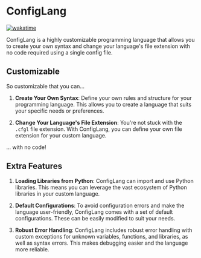 # ConfigLang
[![wakatime](https://wakatime.com/badge/github/zanderlewis/configlang.svg)](https://wakatime.com/badge/github/zanderlewis/configlang)

ConfigLang is a highly customizable programming language that allows you to create your own syntax and change your language's file extension with no code required using a single config file.

## Customizable

So customizable that you can...

1. **Create Your Own Syntax**: Define your own rules and structure for your programming language. This allows you to create a language that suits your specific needs or preferences.

2. **Change Your Language's File Extension**: You're not stuck with the `.cfgl` file extension. With ConfigLang, you can define your own file extension for your custom language.

... with no code!

## Extra Features

1. **Loading Libraries from Python**: ConfigLang can import and use Python libraries. This means you can leverage the vast ecosystem of Python libraries in your custom language.

2. **Default Configurations**: To avoid configuration errors and make the language user-friendly, ConfigLang comes with a set of default configurations. These can be easily modified to suit your needs.

3. **Robust Error Handling**: ConfigLang includes robust error handling with custom exceptions for unknown variables, functions, and libraries, as well as syntax errors. This makes debugging easier and the language more reliable.
